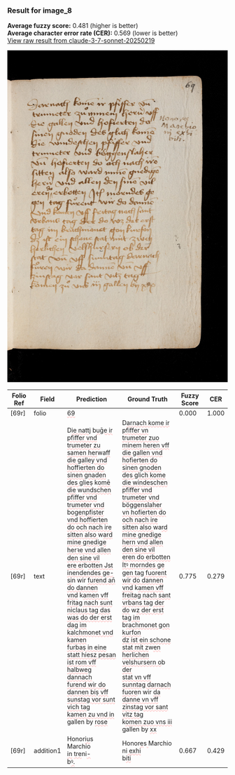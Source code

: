 ### Result for image_8
**Average fuzzy score:** 0.481 (higher is better)<br>**Average character error rate (CER):** 0.569 (lower is better)<br>[View raw result from claude-3-7-sonnet-20250219](https://github.com/RISE-UNIBAS/humanities_data_benchmark/blob/main/results/2025-10-28/T0274/request_T0274_image_8.json)

<img src="https://github.com/RISE-UNIBAS/humanities_data_benchmark/blob/main/benchmarks/medieval_manuscripts/images/image_8.jpg?raw=true" alt="image_8" width="800px">

<style>
.diff { text-decoration: underline; text-decoration-color: #ffcccc; text-decoration-style: wavy; }
</style>

| Folio Ref | Field | Prediction | Ground Truth | Fuzzy Score | CER |
|-----------|-------|------------|--------------|-------------|-----|
| [69r] | folio | <span class="diff">69</span> |  | 0.000 | 1.000 |
| [69r] | text | D<span class="diff">ie nattj</span> b<span class="diff">uḡe ir pfiffer vnd<br>trumeter zu samen her</span>wa<span class="diff">ff<br>die galley vnd hoffierten do<br>sinen gnaden des glieṣ</span> k<span class="diff">omē<br>die</span> w<span class="diff">undschen pfiffer vnd<br>trumeter vnd</span> b<span class="diff">ogenpfister<br>vnd hoffierten do och nach ire<br>sitten also </span>w<span class="diff">ard mine gnedige<br>herꝛe vnd allen den sine vil<br>ere er</span>b<span class="diff">otten Jst inendendes ge-<br>si</span>n wir <span class="diff">furend an̄ do dannen<br>vnd</span> k<span class="diff">amen vff fritag nach sunt<br>niclaus tag das was do der erst<br>dag im kalchmonet vnd kamen<br>furbaṣ in eine statt hiesz pesan<br>ist rom vff halbweg dannach<br>furend wir do dannen biṣ vff<br>sunstag vor sunt vich tag<br>kamen zu vnd in</span> gallen by <span class="diff">rose</span> | D<span class="diff">arnach kome ir pfiffer vn<br> trumeter zuo minem heren vff<br> die gallen vnd hofierten do<br> sinen gnoden des glich kome<br> die windeschen pfiffer vnd<br> trumeter vnd</span> b<span class="diff">öggenslaher<br> vn hofierten do och nach ire<br> sitten also </span>wa<span class="diff">rd mine gnedige<br> hern vnd allen den sine vil<br> eren do erbotten Itꝰ morndes ge<br> gen tag fuorent wir do dannen<br> vnd</span> k<span class="diff">amen vff freitag nach sant<br> vrbans tag der do</span> w<span class="diff">z der erst<br> tag im</span> b<span class="diff">rachmonet gon kurfon<br> dz ist ein schone stat mit z</span>w<span class="diff">en<br> herlichen velshursern o</span>b<span class="diff"> der<br> stat vn vff sunntag darnach<br> fuore</span>n wir <span class="diff">da danne vn vff<br> zinstag vor sant vitz tag<br></span> k<span class="diff">omen zuo vns iii</span> gallen by <span class="diff">xx</span> | 0.775 | 0.279 |
| [69r] | addition1 | Honor<span class="diff">iu</span>s<span class="diff"><br></span>Marchio<br><span class="diff">in</span> <span class="diff">tre</span>ni<span class="diff">-</span><br>b<span class="diff">ꝰ.</span> | Honor<span class="diff">e</span>s<span class="diff"> </span>Marchio<br> ni<span class="diff"> exhi</span><br><span class="diff"> </span>b<span class="diff">iti</span> | 0.667 | 0.429 |
